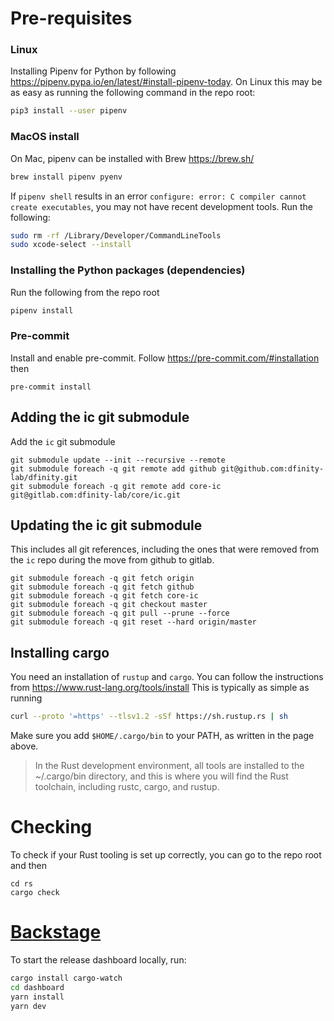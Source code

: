 # Pre-requisites

### Linux

Installing Pipenv for Python by following https://pipenv.pypa.io/en/latest/#install-pipenv-today.
On Linux this may be as easy as running the following command in the repo root:
```bash
pip3 install --user pipenv
```

### MacOS install

On Mac, pipenv can be installed with Brew https://brew.sh/
```bash
brew install pipenv pyenv
```

If `pipenv shell` results in an error `configure: error: C compiler cannot create executables`,
you may not have recent development tools. Run the following:
```bash
sudo rm -rf /Library/Developer/CommandLineTools
sudo xcode-select --install
```

### Installing the Python packages (dependencies)

Run the following from the repo root
```bash
pipenv install
```

### Pre-commit
Install and enable pre-commit. Follow https://pre-commit.com/#installation then
```
pre-commit install
```

## Adding the ic git submodule

Add the `ic` git submodule
```
git submodule update --init --recursive --remote
git submodule foreach -q git remote add github git@github.com:dfinity-lab/dfinity.git
git submodule foreach -q git remote add core-ic git@gitlab.com:dfinity-lab/core/ic.git
```

## Updating the ic git submodule

This includes all git references, including the ones that were removed from the `ic` repo during the move from github to gitlab.
```
git submodule foreach -q git fetch origin
git submodule foreach -q git fetch github
git submodule foreach -q git fetch core-ic
git submodule foreach -q git checkout master
git submodule foreach -q git pull --prune --force
git submodule foreach -q git reset --hard origin/master
```

## Installing cargo

You need an installation of `rustup` and `cargo`. You can follow the instructions from https://www.rust-lang.org/tools/install
This is typically as simple as running
```sh
curl --proto '=https' --tlsv1.2 -sSf https://sh.rustup.rs | sh
```

Make sure you add `$HOME/.cargo/bin` to your PATH, as written in the page above.
> In the Rust development environment, all tools are installed to the ~/.cargo/bin directory, and this is where you will find the Rust toolchain, including rustc, cargo, and rustup.

# Checking

To check if your Rust tooling is set up correctly, you can go to the repo root and then
```
cd rs
cargo check
```

# [Backstage](https://backstage.io)

To start the release dashboard locally, run:

```sh
cargo install cargo-watch
cd dashboard
yarn install
yarn dev
```
